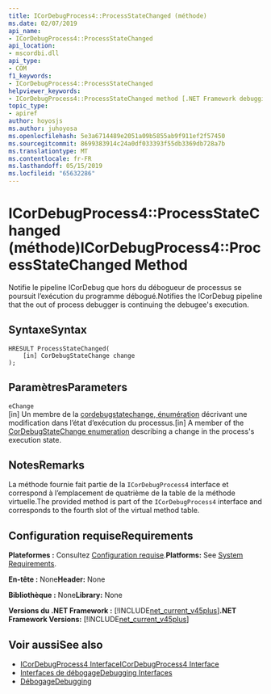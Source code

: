```yaml
---
title: ICorDebugProcess4::ProcessStateChanged (méthode)
ms.date: 02/07/2019
api_name:
- ICorDebugProcess4::ProcessStateChanged
api_location:
- mscordbi.dll
api_type:
- COM
f1_keywords:
- ICorDebugProcess4::ProcessStateChanged
helpviewer_keywords:
- ICorDebugProcess4::ProcessStateChanged method [.NET Framework debugging]
topic_type:
- apiref
author: hoyosjs
ms.author: juhoyosa
ms.openlocfilehash: 5e3a6714489e2051a09b5855ab9f911ef2f57450
ms.sourcegitcommit: 8699383914c24a0df033393f55db3369db728a7b
ms.translationtype: MT
ms.contentlocale: fr-FR
ms.lasthandoff: 05/15/2019
ms.locfileid: "65632286"
---
```

# <a name="icordebugprocess4processstatechanged-method"></a><span data-ttu-id="5f868-102">ICorDebugProcess4::ProcessStateChanged (méthode)</span><span class="sxs-lookup"><span data-stu-id="5f868-102">ICorDebugProcess4::ProcessStateChanged Method</span></span>

<span data-ttu-id="5f868-103">Notifie le pipeline ICorDebug que hors du débogueur de processus se poursuit l’exécution du programme débogué.</span><span class="sxs-lookup"><span data-stu-id="5f868-103">Notifies the ICorDebug pipeline that the out of process debugger is continuing the debugee's execution.</span></span>

## <a name="syntax"></a><span data-ttu-id="5f868-104">Syntaxe</span><span class="sxs-lookup"><span data-stu-id="5f868-104">Syntax</span></span>

```
HRESULT ProcessStateChanged(
    [in] CorDebugStateChange change
);
```

## <a name="parameters"></a><span data-ttu-id="5f868-105">Paramètres</span><span class="sxs-lookup"><span data-stu-id="5f868-105">Parameters</span></span>

 `eChange`\
<span data-ttu-id="5f868-106">[in] Un membre de la [cordebugstatechange, énumération](cordebugstatechange-enumeration.md) décrivant une modification dans l’état d’exécution du processus.</span><span class="sxs-lookup"><span data-stu-id="5f868-106">[in] A member of the [CorDebugStateChange enumeration](cordebugstatechange-enumeration.md) describing a change in the process's execution state.</span></span>

## <a name="remarks"></a><span data-ttu-id="5f868-107">Notes</span><span class="sxs-lookup"><span data-stu-id="5f868-107">Remarks</span></span>

<span data-ttu-id="5f868-108">La méthode fournie fait partie de la `ICorDebugProcess4` interface et correspond à l’emplacement de quatrième de la table de la méthode virtuelle.</span><span class="sxs-lookup"><span data-stu-id="5f868-108">The provided method is part of the `ICorDebugProcess4` interface and corresponds to the fourth slot of the virtual method table.</span></span>

## <a name="requirements"></a><span data-ttu-id="5f868-109">Configuration requise</span><span class="sxs-lookup"><span data-stu-id="5f868-109">Requirements</span></span>

 <span data-ttu-id="5f868-110">**Plateformes :** Consultez [Configuration requise](../../../../docs/framework/get-started/system-requirements.md).</span><span class="sxs-lookup"><span data-stu-id="5f868-110">**Platforms:** See [System Requirements](../../../../docs/framework/get-started/system-requirements.md).</span></span>

 <span data-ttu-id="5f868-111">**En-tête :** None</span><span class="sxs-lookup"><span data-stu-id="5f868-111">**Header:** None</span></span>

 <span data-ttu-id="5f868-112">**Bibliothèque :** None</span><span class="sxs-lookup"><span data-stu-id="5f868-112">**Library:** None</span></span>
 
 <span data-ttu-id="5f868-113">**Versions du .NET Framework :** [!INCLUDE[net_current_v45plus](../../../../includes/net-current-v20plus-md.md)]</span><span class="sxs-lookup"><span data-stu-id="5f868-113">**.NET Framework Versions:** [!INCLUDE[net_current_v45plus](../../../../includes/net-current-v20plus-md.md)]</span></span>

## <a name="see-also"></a><span data-ttu-id="5f868-114">Voir aussi</span><span class="sxs-lookup"><span data-stu-id="5f868-114">See also</span></span>

- [<span data-ttu-id="5f868-115">ICorDebugProcess4 Interface</span><span class="sxs-lookup"><span data-stu-id="5f868-115">ICorDebugProcess4 Interface</span></span>](icordebugprocess4-interface.md)
- [<span data-ttu-id="5f868-116">Interfaces de débogage</span><span class="sxs-lookup"><span data-stu-id="5f868-116">Debugging Interfaces</span></span>](debugging-interfaces.md)
- [<span data-ttu-id="5f868-117">Débogage</span><span class="sxs-lookup"><span data-stu-id="5f868-117">Debugging</span></span>](index.md)
